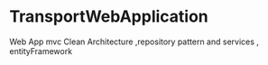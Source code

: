 # TransportWebApplication
Web App mvc Clean Architecture ,repository pattern and services , entityFramework
